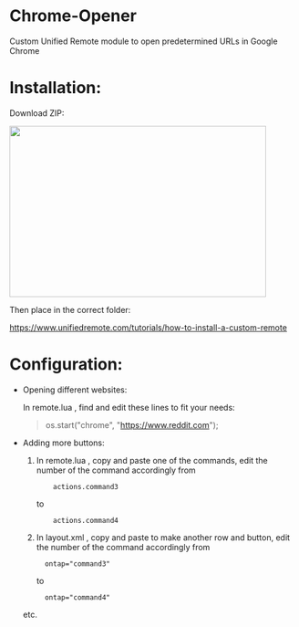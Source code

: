 # Chrome-Opener
Custom Unified Remote module to open predetermined URLs in Google Chrome

# Installation:
Download ZIP:

<img src="https://sites.northwestern.edu/researchcomputing/files/2021/05/github.png" height="300" width="450" >

Then place in the correct folder:

https://www.unifiedremote.com/tutorials/how-to-install-a-custom-remote

# Configuration:
* Opening different websites:

  In remote.lua , find and edit these lines to fit your needs:
  
  > os.start("chrome", "https://www.reddit.com");

* Adding more buttons:
  1) In remote.lua , copy and paste one of the commands, edit the number of the command accordingly
			from
			
			 actions.command3
	
		to 
			
			 actions.command4
	
	
	
	2) In layout.xml , copy and paste to make another row and button, edit the number of the command accordingly
			from 
			
			 ontap="command3"
			
		to 
		
			 ontap="command4"
	
	etc.
	
